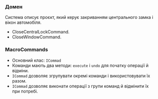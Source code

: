 ### Домен
Система описує проєкт, який керує закриванням центрального замка і вікон автомобіля.
 - CloseCentralLockCommand.
 - CloseWindowCommand.

### MacroCommands

- Основний клас: `ICommad`
- Команди мають два методи: `execute` i `undo` для початку операції й відміни.
- `ICommad` дозволяє згрупувати окремі команди і використовувати їх разом.
- `ICommad` дозволяє виконати операції з групи команд й відмінити їх при потребі.
